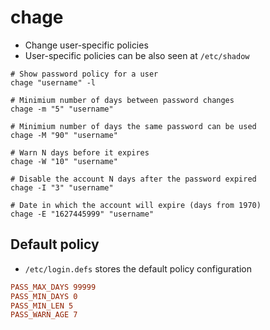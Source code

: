 # chage

- Change user-specific policies
- User-specific policies can be also seen at `/etc/shadow`

```shell
# Show password policy for a user
chage "username" -l

# Minimium number of days between password changes
chage -m "5" "username"

# Minimium number of days the same password can be used
chage -M "90" "username"

# Warn N days before it expires
chage -W "10" "username"

# Disable the account N days after the password expired
chage -I "3" "username"

# Date in which the account will expire (days from 1970)
chage -E "1627445999" "username"
```

## Default policy

- `/etc/login.defs` stores the default policy configuration

```conf
PASS_MAX_DAYS 99999
PASS_MIN_DAYS 0
PASS_MIN_LEN 5
PASS_WARN_AGE 7
```
